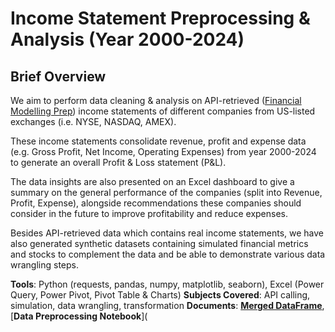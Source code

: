 # Income Statement Preprocessing & Analysis (Year 2000-2024)
## Brief Overview
We aim to perform data cleaning & analysis on API-retrieved ([Financial Modelling Prep](https://financialmodelingprep.com/api/v3/stock/list?apikey=NSD2m35XyjrwOoYdtKbq1JPOHlABl8CW)) income statements of different companies from US-listed exchanges (i.e. NYSE, NASDAQ, AMEX).

These income statements consolidate revenue, profit and expense data (e.g. Gross Profit, Net Income, Operating Expenses) from year 2000-2024 to generate an overall Profit & Loss statement (P&L). 

The data insights are also presented on an Excel dashboard to give a summary on the general performance of the companies (split into Revenue, Profit, Expense), alongside recommendations these companies should consider in the future to improve profitability and reduce expenses.

Besides API-retrieved data which contains real income statements, we have also generated synthetic datasets containing simulated financial metrics and stocks to complement the data and be able to demonstrate various data wrangling steps.

**Tools**: Python (requests, pandas, numpy, matplotlib, seaborn), Excel (Power Query, Power Pivot, Pivot Table & Charts)
**Subjects Covered**: API calling, simulation, data wrangling, transformation
**Documents**: [**Merged DataFrame**](https://github.com/sanrio00/portfolio-projects/blob/main/Completed/Financial%20Statement%20Preprocessing%20%26%20Analysis/merged_df.csv), [**Data Preprocessing Notebook**](
